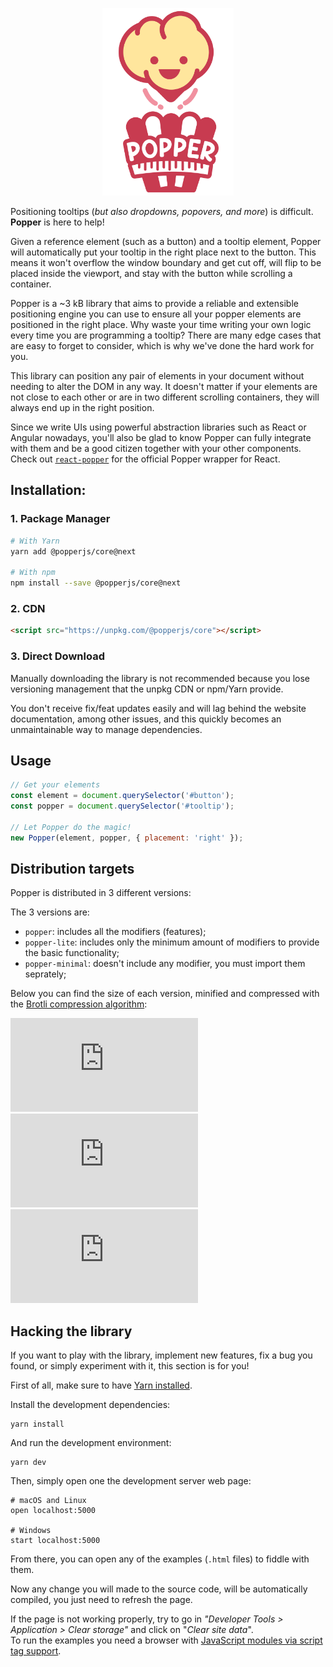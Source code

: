 <p align="center">
  <img src="./docs/src/images/popper-logo.png" alt="Popper" height="300px"/>
</p>

Positioning tooltips (_but also dropdowns, popovers, and more_) is difficult. **Popper** is here to help!

Given a reference element (such as a button) and a tooltip element, Popper will automatically put your tooltip in the right place next to the button. This means it won't overflow the window boundary and get cut off, will flip to be placed inside the viewport, and stay with the button while scrolling a container.

Popper is a ~3 kB library that aims to provide a reliable and extensible positioning engine you can use to ensure all your popper elements are positioned in the right place. Why waste your time writing your own logic every time you are programming a tooltip? There are many edge cases that are easy to forget to consider, which is why we've done the hard work for you.

This library can position any pair of elements in your document without needing to alter the DOM in any way. It doesn't matter if your elements are not close to each other or are in two different scrolling containers, they will always end up in the right position.

Since we write UIs using powerful abstraction libraries such as React or Angular nowadays, you'll also be glad to know Popper can fully integrate with them and be a good citizen together with your other components. Check out [`react-popper`](https://github.com/FezVrasta/react-popper) for the official Popper wrapper for React.

## Installation:

### 1. Package Manager

```bash
# With Yarn
yarn add @popperjs/core@next

# With npm
npm install --save @popperjs/core@next
```

### 2. CDN

```html
<script src="https://unpkg.com/@popperjs/core"></script>
```

### 3. Direct Download

Manually downloading the library is not recommended because you lose versioning management that the unpkg CDN or npm/Yarn provide.

You don't receive fix/feat updates easily and will lag behind the website documentation, among other issues, and this quickly becomes an unmaintainable way to manage dependencies.

## Usage

```js
// Get your elements
const element = document.querySelector('#button');
const popper = document.querySelector('#tooltip');

// Let Popper do the magic!
new Popper(element, popper, { placement: 'right' });
```

## Distribution targets

Popper is distributed in 3 different versions:

The 3 versions are:

- `popper`: includes all the modifiers (features);
- `popper-lite`: includes only the minimum amount of modifiers to provide the basic functionality;
- `popper-minimal`: doesn't include any modifier, you must import them seprately;

Below you can find the size of each version, minified and compressed with
the [Brotli compression algorithm](https://medium.com/groww-engineering/enable-brotli-compression-in-webpack-with-fallback-to-gzip-397a57cf9fc6):

![](https://badge-size.now.sh/https://unpkg.com/@popperjs/core@next/dist/umd/popper.min.js?compression=brotli&label=popper)
![](https://badge-size.now.sh/https://unpkg.com/@popperjs/core@next/dist/umd/popper-lite.min.js?compression=brotli&label=popper-lite)
![](https://badge-size.now.sh/https://unpkg.com/@popperjs/core@next/dist/umd/popper-minimal.min.js?compression=brotli&label=popper-minimal)

## Hacking the library

If you want to play with the library, implement new features, fix a bug you found, or simply experiment with it, this section is for you!

First of all, make sure to have [Yarn installed](https://yarnpkg.com/lang/en/docs/install).

Install the development dependencies:

```
yarn install
```

And run the development environment:

```
yarn dev
```

Then, simply open one the development server web page:

```
# macOS and Linux
open localhost:5000

# Windows
start localhost:5000
```

From there, you can open any of the examples (`.html` files) to fiddle with them.

Now any change you will made to the source code, will be automatically
compiled, you just need to refresh the page.

If the page is not working properly, try to go in _"Developer Tools > Application > Clear storage"_ and click on "_Clear site data_".  
To run the examples you need a browser with [JavaScript modules via script tag support](https://caniuse.com/#feat=es6-module).
